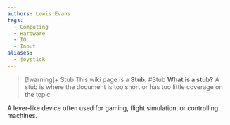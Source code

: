 ```yaml
---
authors: Lewis Evans
tags:
  - Computing
  - Hardware
  - IO
  - Input
aliases:
  - joystick
---
```

> [!warning]+ Stub
> This wiki page is a **Stub**.
> #Stub 
> **What is a stub?**
> A stub is where the document is too short or has too little coverage on the topic

A lever-like device often used for gaming, flight simulation, or controlling machines.